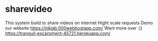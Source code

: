 # sharevideo
This system build to share videos on internet
Hight scale requests
Demo our website
https://niklab.000webhostapp.com/
Want more over :))
https://tranquil-escarpment-45721.herokuapp.com/

